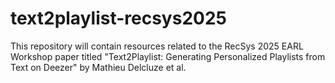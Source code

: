 # text2playlist-recsys2025
This repository will contain resources related to the RecSys 2025 EARL Workshop paper titled "Text2Playlist: Generating Personalized Playlists from Text on Deezer" by Mathieu Delcluze et al. 
